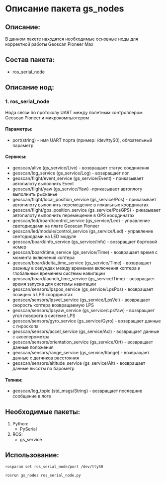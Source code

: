 # Описание пакета gs_nodes

## Описание:
В данном пакете находятся необходимые основные ноды для корректной работы Geoscan Pioneer Max

## Состав пакета:
* ros_serial_node

## Описание нод:
### 1. ros_serial_node
Нода связи по протоколу UART между полетным контроллером Geoscan Pioneer и микрокомпьютером

#### Параметры:
* port(string) - имя UART порта (пример: /dev/ttyS0), обязательный параметр 

#### Сервисы:
* geoscan/alive (gs_service/Live) - возвращает статус соединения
* geoscan/log_service (gs_service/Log) - возвращает лог
* geoscan/flight/event_service (gs_service/Event) - приказывает автопилоту выполнить Event
* geoscan/flight/yaw (gs_service/Yaw) -приказывает автоплоту выполнить рысканье
* geoscan/flight/local_position_service (gs_service/Pos) - приказывает автопилоту выполнить перемещение в локальных координатах
* geoscan/flight/gps_position_service (gs_service/PosGPS) - риказывает автопилоту выполнить перемещение в GPS координатах
* geoscan/led/board/control_service (gs_service/Led) - управление светодиодами на плате Geoscan Pioneer
* geoscan/led/module/control_service (gs_service/Led) - управление светодиодами на LED модуле
* geoscan/board/info_service (gs_service/Info) - возвращает бортовой номер
* geoscan/board/time_service (gs_service/Time) - возвращает время с момента включения коптера
* geoscan/board/delta_time_service (gs_service/Time) - возвращает разницу в секундах между временем включения коптера и глобальным временем системы навигации
* geoscan/board/launch_time_service (gs_service/Time) - возвращает время запуска для системы навигации
* geoscan/sensors/lpspos_service (gs_service/LpsPos) - возвращает позицию в LPS координатах
* geoscan/sensors/lpsvel_service (gs_service/LpsVel) - возвращает скорость коптера возвращаемую LPS
* geoscan/sensors/lpsyaw_service (gs_service/LpsYaw) - возвращает угол поворота в системе LPS
* geoscan/sensors/gyro_service (gs_service/Gyro) - возвращает данные c гироскопа
* geoscan/sensors/accel_service (gs_service/Acl) - возвращает данные c акселерометра
* geoscan/sensors/orientation_service (gs_service/Ort) - возвращает данные положения
* geoscan/sensors/range_service (gs_service/Range) - возвращает данные c датчиков расстояния
* geoscan/sensors/altitude_service (gs_service/Alt) - возвращает данные высоты по барометр

#### Топики:
* geoscan/log_topic (std_msgs/String) - возвращает последние сообщение в логе

## Необходимые пакеты:
1. Python:
    * PySerial
2. ROS:
    * gs_service

## Использование:

 ```rosparam set ros_serial_node/port /dev/ttyS0```
 
 ```rosrun gs_nodes ros_serial_node.py ```